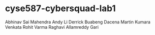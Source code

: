 # cyse587-cybersquad-lab1
Abhinav Sai Mahendra
Andy Li
Derrick Buabeng
Dacena Martin
Kumara Venkata Rohit Varma
Raghavi Allamreddy Gari
